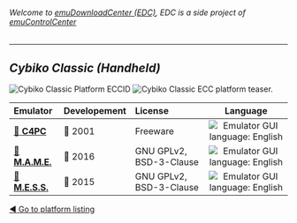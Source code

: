 ###### Welcome to [emuDownloadCenter (EDC)](https://github.com/PhoenixInteractiveNL/emuDownloadCenter/wiki/), EDC is a side project of [emuControlCenter](https://github.com/PhoenixInteractiveNL/emuControlCenter/wiki/)
***
## _Cybiko Classic (Handheld)_
![](https://raw.githubusercontent.com/wiki/PhoenixInteractiveNL/emuDownloadCenter/images_platform/ecc_cybiko_cell.png "Cybiko Classic Platform ECCID")
![](https://raw.githubusercontent.com/wiki/PhoenixInteractiveNL/emuDownloadCenter/images_platform/ecc_cybiko_teaser.png "Cybiko Classic ECC platform teaser.")

| Emulator | Developement | License | Language |
|:---------|:-------------|:--------|:--------:|
| [:file_folder: **C4PC**](https://github.com/PhoenixInteractiveNL/emuDownloadCenter/wiki/Emulator-c4pc#menu) | :red_circle: 2001 | Freeware | ![](https://raw.githubusercontent.com/wiki/PhoenixInteractiveNL/emuDownloadCenter/images_flags/icon_flag_EN_24.png "Emulator GUI language: English") |
| [:file_folder: **M.A.M.E.**](https://github.com/PhoenixInteractiveNL/emuDownloadCenter/wiki/Emulator-mame#menu) | :large_blue_circle: 2016 | GNU GPLv2, BSD-3-Clause | ![](https://raw.githubusercontent.com/wiki/PhoenixInteractiveNL/emuDownloadCenter/images_flags/icon_flag_EN_24.png "Emulator GUI language: English") |
| [:file_folder: **M.E.S.S.**](https://github.com/PhoenixInteractiveNL/emuDownloadCenter/wiki/Emulator-mess#menu) | :large_blue_circle: 2015 | GNU GPLv2, BSD-3-Clause | ![](https://raw.githubusercontent.com/wiki/PhoenixInteractiveNL/emuDownloadCenter/images_flags/icon_flag_EN_24.png "Emulator GUI language: English") |

[:arrow_backward: Go to platform listing](https://github.com/PhoenixInteractiveNL/emuDownloadCenter/wiki/EDC-Platform-List)
